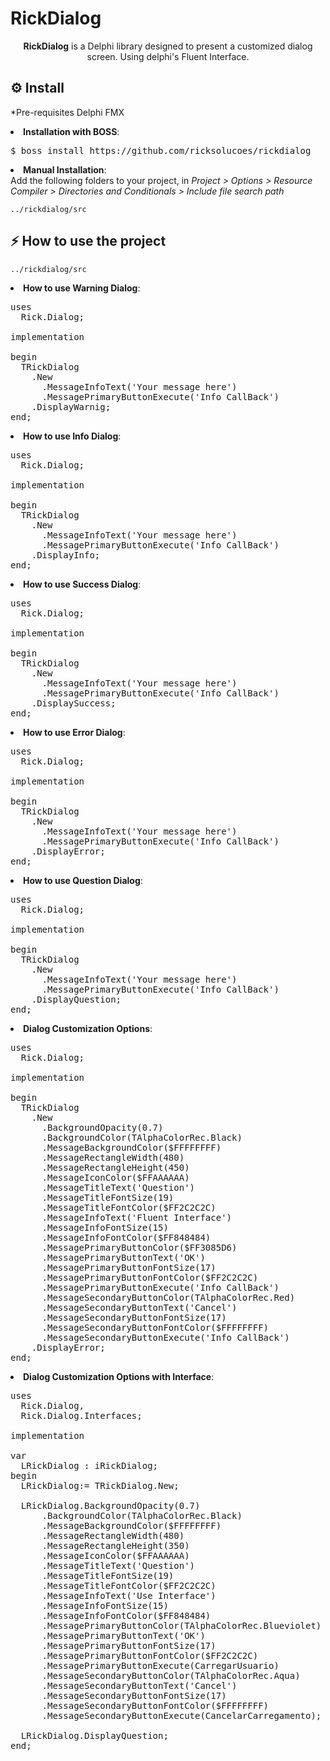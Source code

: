 # RickDialog
<p align="center">
  <b>RickDialog</b> is a Delphi library designed to present a customized dialog screen. Using delphi's Fluent Interface.<br> 
</p>

<h2>⚙️ Install</h2>
<p>*Pre-requisites Delphi FMX</p>
<li><strong>Installation with BOSS</strong>: <br>
<pre>$ boss install https://github.com/ricksolucoes/rickdialog</pre>

<li><strong>Manual Installation</strong>: <br>
Add the following folders to your project, in <em>Project &gt; Options &gt; Resource Compiler &gt; Directories and Conditionals &gt; Include file search path</em></li>
<pre><code>../rickdialog/src</code></pre>

<h2>⚡️ How to use the project</h2>
<pre><code>../rickdialog/src</code></pre>

<li><strong>How to use Warning Dialog</strong>: <br>

<pre><span class="pl-k">uses</span>
  Rick.Dialog;

<span class="pl-k">implementation</span>

begin
  TRickDialog
    .New
      .MessageInfoText('Your message here')
      .MessagePrimaryButtonExecute('Info CallBack')
    .DisplayWarnig;
end;</span></pre>

<li><strong>How to use Info Dialog</strong>: <br>

<pre><span class="pl-k">uses</span>
  Rick.Dialog;

<span class="pl-k">implementation</span>

begin
  TRickDialog
    .New
      .MessageInfoText('Your message here')
      .MessagePrimaryButtonExecute('Info CallBack')
    .DisplayInfo;
end;</span></pre>

<li><strong>How to use Success Dialog</strong>: <br>

<pre><span class="pl-k">uses</span>
  Rick.Dialog;

<span class="pl-k">implementation</span>

begin
  TRickDialog
    .New
      .MessageInfoText('Your message here')
      .MessagePrimaryButtonExecute('Info CallBack')
    .DisplaySuccess;
end;</span></pre>

<li><strong>How to use Error Dialog</strong>: <br>

<pre><span class="pl-k">uses</span>
  Rick.Dialog;

<span class="pl-k">implementation</span>

begin
  TRickDialog
    .New
      .MessageInfoText('Your message here')
      .MessagePrimaryButtonExecute('Info CallBack')
    .DisplayError;
end;</span></pre>

<li><strong>How to use Question Dialog</strong>: <br>

<pre><span class="pl-k">uses</span>
  Rick.Dialog;

<span class="pl-k">implementation</span>

begin
  TRickDialog
    .New
      .MessageInfoText('Your message here')
      .MessagePrimaryButtonExecute('Info CallBack')
    .DisplayQuestion;
end;</span></pre>

<li><strong>Dialog Customization Options</strong>: <br>

<pre><span class="pl-k">uses</span>
  Rick.Dialog;

<span class="pl-k">implementation</span>

begin
  TRickDialog
    .New
      .BackgroundOpacity(0.7)
      .BackgroundColor(TAlphaColorRec.Black)
      .MessageBackgroundColor($FFFFFFFF)
      .MessageRectangleWidth(480)
      .MessageRectangleHeight(450)
      .MessageIconColor($FFAAAAAA)
      .MessageTitleText('Question')
      .MessageTitleFontSize(19)
      .MessageTitleFontColor($FF2C2C2C)
      .MessageInfoText('Fluent Interface')
      .MessageInfoFontSize(15)
      .MessageInfoFontColor($FF848484)
      .MessagePrimaryButtonColor($FF3085D6)
      .MessagePrimaryButtonText('OK')
      .MessagePrimaryButtonFontSize(17)
      .MessagePrimaryButtonFontColor($FF2C2C2C)
      .MessagePrimaryButtonExecute('Info CallBack')
      .MessageSecondaryButtonColor(TAlphaColorRec.Red)
      .MessageSecondaryButtonText('Cancel')
      .MessageSecondaryButtonFontSize(17)
      .MessageSecondaryButtonFontColor($FFFFFFFF)
      .MessageSecondaryButtonExecute('Info CallBack')
    .DisplayError;
end;</span></pre>

<li><strong>Dialog Customization Options with Interface</strong>: <br>

<pre><span class="pl-k">uses</span>
  Rick.Dialog,
  Rick.Dialog.Interfaces;

<span class="pl-k">implementation</span>

var
  LRickDialog : iRickDialog;
begin
  LRickDialog:= TRickDialog.New;

  LRickDialog.BackgroundOpacity(0.7)
      .BackgroundColor(TAlphaColorRec.Black)
      .MessageBackgroundColor($FFFFFFFF)
      .MessageRectangleWidth(480)
      .MessageRectangleHeight(350)
      .MessageIconColor($FFAAAAAA)
      .MessageTitleText('Question')
      .MessageTitleFontSize(19)
      .MessageTitleFontColor($FF2C2C2C)
      .MessageInfoText('Use Interface')
      .MessageInfoFontSize(15)
      .MessageInfoFontColor($FF848484)
      .MessagePrimaryButtonColor(TAlphaColorRec.Blueviolet)
      .MessagePrimaryButtonText('OK')
      .MessagePrimaryButtonFontSize(17)
      .MessagePrimaryButtonFontColor($FF2C2C2C)
      .MessagePrimaryButtonExecute(CarregarUsuario)
      .MessageSecondaryButtonColor(TAlphaColorRec.Aqua)
      .MessageSecondaryButtonText('Cancel')
      .MessageSecondaryButtonFontSize(17)
      .MessageSecondaryButtonFontColor($FFFFFFFF)
      .MessageSecondaryButtonExecute(CancelarCarregamento);

  LRickDialog.DisplayQuestion;
end;
</span></pre>
	  